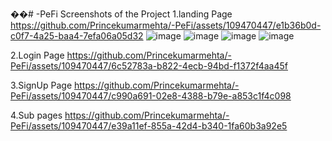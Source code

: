 ��#   - P e F i 
 Screenshots of the Project
1.landing Page
https://github.com/Princekumarmehta/-PeFi/assets/109470447/e1b36b0d-c0f7-4a25-baa4-7efa06a05d32
![image](https://github.com/Princekumarmehta/-PeFi/assets/109470447/f8f483b2-acc6-43bd-b262-85354b7dd077)
![image](https://github.com/Princekumarmehta/-PeFi/assets/109470447/b6c805b7-3291-4a59-b672-f1991160db92)
![image](https://github.com/Princekumarmehta/-PeFi/assets/109470447/67880a47-b993-410b-8273-ca757353537b)
![image](https://github.com/Princekumarmehta/-PeFi/assets/109470447/67c4395e-d990-41d3-b6d9-83271c115119)

2.Login Page
https://github.com/Princekumarmehta/-PeFi/assets/109470447/6c52783a-b822-4ecb-94bd-f1372f4aa45f

3.SignUp Page
https://github.com/Princekumarmehta/-PeFi/assets/109470447/c990a691-02e8-4388-b79e-a853c1f4c098

4.Sub pages
https://github.com/Princekumarmehta/-PeFi/assets/109470447/e39a11ef-855a-42d4-b340-1fa60b3a92e5


 
